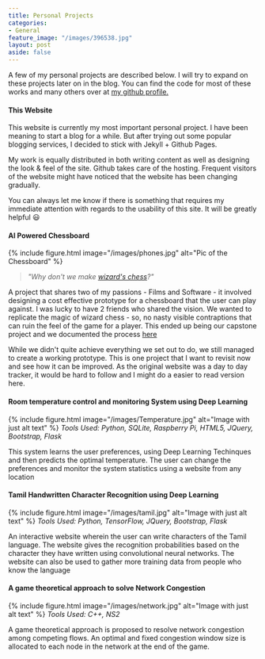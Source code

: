 ```yaml
---
title: Personal Projects
categories:
- General
feature_image: "/images/396538.jpg"
layout: post
aside: false
---
```

A few of my personal projects are described below. I will try to expand on these projects later on in the blog. 
You can find the code for most of these works and many others over at [my github profile.](https://www.github.com/jkeshav-bvignesh/)

<!-- more -->

#### This Website
This website is currently my most important personal project. I have been meaning to start a blog for a while. But after trying out some popular blogging services, I decided to stick with Jekyll + Github Pages. 

My work is equally distributed in both writing content as well as designing the look & feel of the site. Github takes care of the hosting. Frequent visitors of the website might have noticed that the website has been changing gradually. 

You can always let me know if there is something that requires my immediate attention with regards to the usability of this site. It will be greatly helpful :smiley:

#### AI Powered Chessboard

{% include figure.html image="/images/phones.jpg" alt="Pic of the Chessboard" %}

>_"Why don't we make [wizard's chess](https://youtu.be/IwjZ1J2b8UY?t=24)?"_

A project that shares two of my passions - Films and Software - it involved designing a cost effective prototype for a chessboard that the user can play against. I was lucky to have 2 friends who shared the vision. We wanted to replicate the magic of wizard chess - so, no nasty visible contraptions that can ruin the feel of the game for a player. This ended up being our capstone project and we documented the process [here](https://vitcapstoneproject.wordpress.com/)

While we didn't quite achieve everything we set out to do, we still managed to create a working prototype. This is one project that I want to revisit now and see how it can be improved. As the original website was a day to day tracker, it would be hard to follow and I might do a easier to read version here.

#### Room temperature control and monitoring System using Deep Learning
{% include figure.html image="/images/Temperature.jpg" alt="Image with just alt text" %}
_Tools Used: Python, SQLite, Raspberry Pi, HTML5, JQuery, Bootstrap, Flask_

This system learns the user preferences, using Deep Learning Techinques and then predicts the optimal
temperature. The user can change the preferences and monitor the system statistics using a website from
any location

#### Tamil Handwritten Character Recognition using Deep Learning
{% include figure.html image="/images/tamil.jpg" alt="Image with just alt text" %}
_Tools Used: Python, TensorFlow, JQuery, Bootstrap, Flask_

An interactive website wherein the user can write characters of the Tamil language. The website gives the recognition probabilities based on the character they have written using convolutional neural networks. The website can also be used to gather more training data from people who know the language

#### A game theoretical approach to solve Network Congestion
{% include figure.html image="/images/network.jpg" alt="Image with just alt text" %}
_Tools Used: C++, NS2_

A game theoretical approach is proposed to resolve network congestion among competing flows. An optimal and fixed congestion window size is allocated to each node in the network at the end of the game.